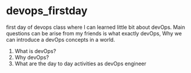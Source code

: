 # devops_firstday
first day of devops class where I can learned little bit about devOps.
Main questions can be arise from my friends is what exactly devOps, Why we can introduce a devOps concepts in a world.
1. What is devOps? 
3. Why devOps? 
4. What are the day to day activities as devOps engineer



